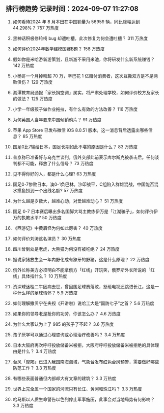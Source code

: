 
## 排行榜趋势 记录时间：2024-09-07 11:27:08
  
  1. 如何看待2024 年 8 月本田在中国销量为 56959 辆，同比降幅达到 44.298%？ 757 万热度
    
  2. 黑神话积极修轮椅 bug 却遭吐槽，此次修复为何会遭吐槽？ 311 万热度
    
  3. 如何评价2024年数学建模国赛B题？ 158 万热度
    
  4. 假如你是米哈游新游策划，且新游不采用米池，你将研发什么新系统赚钱？ 142 万热度
    
  5. 小杨哥一个月掉粉超 70 万，辛巴花 1 亿赔付消费者，这次互撕双方是不是两败俱伤？ 129 万热度
    
  6. 湘潭教育局通报「家长捐空调」属实，将严肃处理学校，如何评价校方及家长的做法？ 125 万热度
    
  7. 小学一年级孩子做作业拖拉，有什么有效的方法改善？ 116 万热度
    
  8. 为何英国人当年要来中国倾销鸦片？ 91 万热度
    
  9. 苹果 App Store 已发布微信 iOS 8.0.51 版本，这一消息背后透露出哪些信息？ 85 万热度
    
  10. 国足0比7输给日本，国足长期如此不堪的原因是什么？ 83 万热度
    
  11. 普京称已准备好与乌克兰谈判，俄外交部此前表示库尔斯克被袭击后，任何谈判都不可能，释放了什么信号？ 73 万热度
    
  12. 见不得你好的人，都是什么心理? 63 万热度
    
  13. 国足0-7惨败日本，澳0-1负巴林，沙印战平，C组陷入群雄混战，中国能否混水摸鱼捞到一个出线名额? 57 万热度
    
  14. 为什么越是岁数大，越难心动，对爱越难动心？ 51 万热度
    
  15. 国足 0-7 日本赛后曝出多名国脚大骂主教练伊万是「江湖骗子」，如何评价伊万的执教水平? 50 万热度
    
  16. 《西游记》中黄眉怪为何如此厉害？ 40 万热度
    
  17. 如何评价刘涛这名演员？ 30 万热度
    
  18. 四川曾到处是老虎，大熊猫为何没有被吃绝？ 24 万热度
    
  19. 据说家猪放生会一年内野化成有獠牙的野猪，这是什么原理？ 22 万热度
    
  20. 俄外长称美方必须明白不能拿俄方「红线」开玩笑，俄罗斯外长所说的「红线」具体指什么？ 10 万热度
    
  21. 资深球迷桂二牛因病去世，曾因国足球赛落败，怒砸电视还跳进长江，这是一种什么样的足球情怀？ 5.9 万热度
    
  22. 如何理解撒贝宁在央视《开讲啦》说哈工大是“国防七子”之首？ 5.6 万热度
    
  23. 如果你的领导老是抢你的功劳，你该怎么办？ 4.6 万热度
    
  24. 为什么大家认为上了 985 的孩子了不起？ 3.6 万热度
    
  25. 孩子厌学可以通过心理咨询或心理治疗改善吗？ 3.4 万热度
    
  26. 日本大阪府再次呼吁投放储备米被拒，大阪府呼吁投放储备米被拒绝的具体理由是什么？ 3.4 万热度
    
  27. 台风「摩羯」已进入我国南海海域，气象台发布红色台风预警，需要做好哪些防范工作？ 3.3 万热度
    
  28. 有哪些表面普通但内部却大有文章的建筑？ 3.3 万热度
    
  29. 世界上完全属一个国家的河流只有长江、黄河和珠江吗？ 3.3 万热度
    
  30. 哈马斯以人质生命警告以色列停止军事施压，此事会对当地局势有何影响？ 3.3 万热度
    